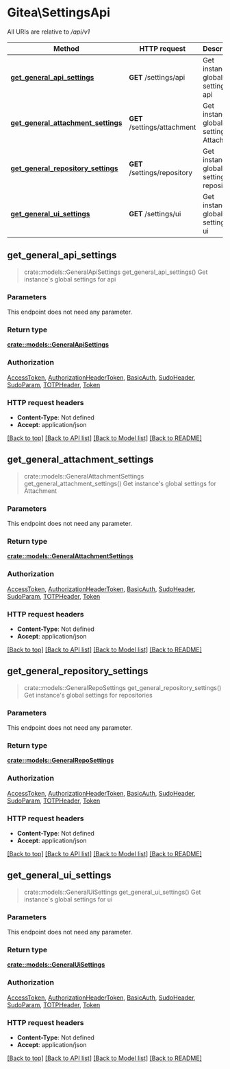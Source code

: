 # Gitea\SettingsApi

All URIs are relative to */api/v1*

Method | HTTP request | Description
------------- | ------------- | -------------
[**get_general_api_settings**](SettingsApi.md#get_general_api_settings) | **GET** /settings/api | Get instance's global settings for api
[**get_general_attachment_settings**](SettingsApi.md#get_general_attachment_settings) | **GET** /settings/attachment | Get instance's global settings for Attachment
[**get_general_repository_settings**](SettingsApi.md#get_general_repository_settings) | **GET** /settings/repository | Get instance's global settings for repositories
[**get_general_ui_settings**](SettingsApi.md#get_general_ui_settings) | **GET** /settings/ui | Get instance's global settings for ui



## get_general_api_settings

> crate::models::GeneralApiSettings get_general_api_settings()
Get instance's global settings for api

### Parameters

This endpoint does not need any parameter.

### Return type

[**crate::models::GeneralApiSettings**](GeneralAPISettings.md)

### Authorization

[AccessToken](../README.md#AccessToken), [AuthorizationHeaderToken](../README.md#AuthorizationHeaderToken), [BasicAuth](../README.md#BasicAuth), [SudoHeader](../README.md#SudoHeader), [SudoParam](../README.md#SudoParam), [TOTPHeader](../README.md#TOTPHeader), [Token](../README.md#Token)

### HTTP request headers

- **Content-Type**: Not defined
- **Accept**: application/json

[[Back to top]](#) [[Back to API list]](../README.md#documentation-for-api-endpoints) [[Back to Model list]](../README.md#documentation-for-models) [[Back to README]](../README.md)


## get_general_attachment_settings

> crate::models::GeneralAttachmentSettings get_general_attachment_settings()
Get instance's global settings for Attachment

### Parameters

This endpoint does not need any parameter.

### Return type

[**crate::models::GeneralAttachmentSettings**](GeneralAttachmentSettings.md)

### Authorization

[AccessToken](../README.md#AccessToken), [AuthorizationHeaderToken](../README.md#AuthorizationHeaderToken), [BasicAuth](../README.md#BasicAuth), [SudoHeader](../README.md#SudoHeader), [SudoParam](../README.md#SudoParam), [TOTPHeader](../README.md#TOTPHeader), [Token](../README.md#Token)

### HTTP request headers

- **Content-Type**: Not defined
- **Accept**: application/json

[[Back to top]](#) [[Back to API list]](../README.md#documentation-for-api-endpoints) [[Back to Model list]](../README.md#documentation-for-models) [[Back to README]](../README.md)


## get_general_repository_settings

> crate::models::GeneralRepoSettings get_general_repository_settings()
Get instance's global settings for repositories

### Parameters

This endpoint does not need any parameter.

### Return type

[**crate::models::GeneralRepoSettings**](GeneralRepoSettings.md)

### Authorization

[AccessToken](../README.md#AccessToken), [AuthorizationHeaderToken](../README.md#AuthorizationHeaderToken), [BasicAuth](../README.md#BasicAuth), [SudoHeader](../README.md#SudoHeader), [SudoParam](../README.md#SudoParam), [TOTPHeader](../README.md#TOTPHeader), [Token](../README.md#Token)

### HTTP request headers

- **Content-Type**: Not defined
- **Accept**: application/json

[[Back to top]](#) [[Back to API list]](../README.md#documentation-for-api-endpoints) [[Back to Model list]](../README.md#documentation-for-models) [[Back to README]](../README.md)


## get_general_ui_settings

> crate::models::GeneralUiSettings get_general_ui_settings()
Get instance's global settings for ui

### Parameters

This endpoint does not need any parameter.

### Return type

[**crate::models::GeneralUiSettings**](GeneralUISettings.md)

### Authorization

[AccessToken](../README.md#AccessToken), [AuthorizationHeaderToken](../README.md#AuthorizationHeaderToken), [BasicAuth](../README.md#BasicAuth), [SudoHeader](../README.md#SudoHeader), [SudoParam](../README.md#SudoParam), [TOTPHeader](../README.md#TOTPHeader), [Token](../README.md#Token)

### HTTP request headers

- **Content-Type**: Not defined
- **Accept**: application/json

[[Back to top]](#) [[Back to API list]](../README.md#documentation-for-api-endpoints) [[Back to Model list]](../README.md#documentation-for-models) [[Back to README]](../README.md)

